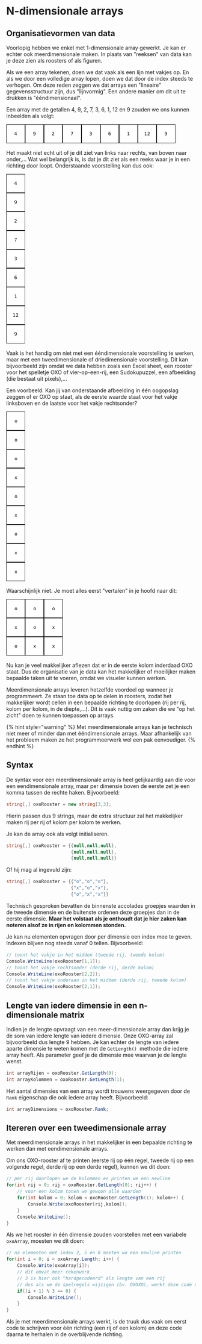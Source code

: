 # N-dimensionale arrays

## Organisatievormen van data

Voorlopig hebben we enkel met 1-dimensionale array gewerkt. Je kan er echter ook meerdimensionale maken. In plaats van "reeksen" van data kan je deze zien als roosters of als figuren.

Als we een array tekenen, doen we dat vaak als een lijn met vakjes op. En als we door een volledige array lopen, doen we dat door de index steeds te verhogen. Om deze reden zeggen we dat arrays een "lineaire" gegevensstructuur zijn, dus "lijnvormig". Een andere manier om dit uit te drukken is "ééndimensionaal".

Een array met de getallen 4, 9, 2, 7, 3, 6, 1, 12 en 9 zouden we ons kunnen inbeelden als volgt:

![lineaire voorstelling van links naar rechts](<../../.gitbook/assets/eendimensionaal (1).png>)

Het maakt niet echt uit of je dit ziet van links naar rechts, van boven naar onder,... Wat wel belangrijk is, is dat je dit ziet als een reeks waar je in een richting door loopt. Onderstaande voorstelling kan dus ook:

![lineaire voorstelling van boven naar onder](../../.gitbook/assets/eendimensionaal.png)

Vaak is het handig om niet met een ééndimensionale voorstelling te werken, maar met een tweedimensionale of driedimensionale voorstelling. Dit kan bijvoorbeeld zijn omdat we data hebben zoals een Excel sheet, een rooster voor het spelletje OXO of vier-op-een-rij, een Sudokupuzzel, een afbeelding (die bestaat uit pixels),...

Een voorbeeld. Kan jij van onderstaande afbeelding in één oogopslag zeggen of er OXO op staat, als de eerste waarde staat voor het vakje linksboven en de laatste voor het vakje rechtsonder?

![Lineaire voorstelling van een spelletje OXO](../../.gitbook/assets/tweedimensionaal.png)

Waarschijnlijk niet. Je moet alles eerst "vertalen" in je hoofd naar dit:

![Tweedimensionale voorstelling van een spelletje OXO](<../../.gitbook/assets/tweedimensionaal (1).png>)

Nu kan je veel makkelijker aflezen dat er in de eerste kolom inderdaad OXO staat. Dus de organisatie van je data kan het makkelijker of moeilijker maken bepaalde taken uit te voeren, omdat we visueler kunnen werken.

Meerdimensionale arrays leveren hetzelfde voordeel op wanneer je programmeert. Ze staan toe data op te delen in roosters, zodat het makkelijker wordt cellen in een bepaalde richting te doorlopen (rij per rij, kolom per kolom, in de diepte,...). Dit is vaak nuttig om zaken die we "op het zicht" doen te kunnen toepassen op arrays.

{% hint style="warning" %}
Met meerdimensionale arrays kan je technisch niet meer of minder dan met ééndimensionale arrays. Maar afhankelijk van het probleem maken ze het programmeerwerk wel een pak eenvoudiger.
{% endhint %}

## Syntax

De syntax voor een meerdimensionale array is heel gelijkaardig aan die voor een eendimensionale array, maar per dimensie boven de eerste zet je een komma tussen de rechte haken. Bijvoorbeeld:

```csharp
string[,] oxoRooster = new string[3,3];
```

Hierin passen dus 9 strings, maar de extra structuur zal het makkelijker maken rij per rij of kolom per kolom te werken.

Je kan de array ook als volgt initialiseren.

```csharp
string[,] oxoRooster = {{null,null,null},
                        {null,null,null},
                        {null,null,null}}
```

Of hij mag al ingevuld zijn:

```csharp
string[,] oxoRooster = {{"o","o","o"},
                        {"x","o","x"},
                        {"o","x","x"}}
```

Technisch gesproken bevatten de binnenste accolades groepjes waarden in de tweede dimensie en de buitenste ordenen deze groepjes dan in de eerste dimensie. **Maar het volstaat als je onthoudt dat je hier zaken kan noteren alsof ze in rijen en kolommen stonden.**

Je kan nu elementen opvragen door per dimensie een index mee te geven. Indexen blijven nog steeds vanaf 0 tellen. Bijvoorbeeld:

```csharp
// toont het vakje in het midden (tweede rij, tweede kolom)
Console.WriteLine(oxoRooster[1,1]);
// toont het vakje rechtsonder (derde rij, derde kolom)
Console.WriteLine(oxoRooster[2,2]);
// toont het vakje onderaan in het midden (derde rij, tweede kolom)
Console.WriteLine(oxoRooster[2,1]);
```

## Lengte van iedere dimensie in een n-dimensionale matrix

Indien je de lengte opvraagt van een meer-dimensionale array dan krijg je de som van iedere lengte van iedere dimensie. Onze OXO-array zal bijvoorbeeld dus lengte 9 hebben. Je kan echter de lengte van iedere aparte dimensie te weten komen met de `GetLength() `methode die iedere array heeft. Als parameter geef je de dimensie mee waarvan je de lengte wenst.

```csharp
int arrayRijen = oxoRooster.GetLength(0);
int arrayKolommen = oxoRooster.GetLength(1);
```

Het aantal dimensies van een array wordt trouwens weergegeven door de `Rank` eigenschap die ook iedere array heeft. Bijvoorbeeld:

```csharp
int arrayDimensions = oxoRooster.Rank;
```

## Itereren over een tweedimensionale array

Met meerdimensionale arrays in het makkelijker in een bepaalde richting te werken dan met eendimensionale arrays.

Om ons OXO-rooster af te printen (eerste rij op één regel, tweede rij op een volgende regel, derde rij op een derde regel), kunnen we dit doen:

```csharp
// per rij doorlopen we de kolommen en printen we een newline
for(int rij = 0; rij < oxoRooster.GetLength(0); rij++) {
    // voor een kolom tonen we gewoon alle waarden
    for(int kolom = 0; kolom < oxoRooster.GetLength(1); kolom++) {
        Console.Write(oxoRooster[rij,kolom]);
    }
    Console.WriteLine();
}
```

Als we het rooster in één dimensie zouden voorstellen met een variabele `oxoArray`, moesten we dit doen:

```csharp
// na elementen met index 2, 5 en 8 moeten we een newline printen
for(int i = 0; i < oxoArray.Length; i++) {
    Console.Write(oxoArray[i]);
    // dit omvat meer rekenwerk
    // 3 is hier ook "hardgecodeerd" als lengte van een rij
    // dus als we de spelregels wijzigen (bv. OXOXO), werkt deze code niet meer
    if((i + 1) % 3 == 0) {
        Console.WriteLine();
    }
}
```

Als je met meerdimensionale arrays werkt, is de truuk dus vaak om eerst code te schrijven voor één richting (een rij of een kolom) en deze code daarna te herhalen in de overblijvende richting.
